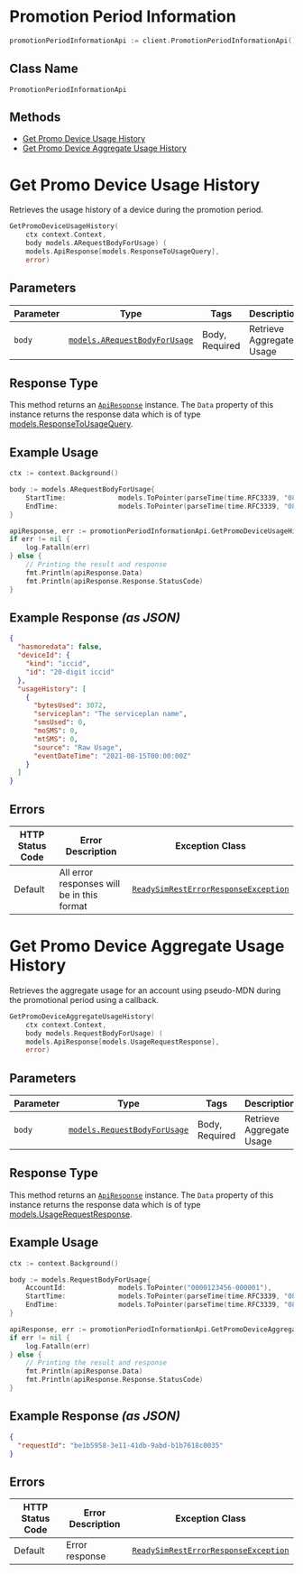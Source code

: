# Promotion Period Information

```go
promotionPeriodInformationApi := client.PromotionPeriodInformationApi()
```

## Class Name

`PromotionPeriodInformationApi`

## Methods

* [Get Promo Device Usage History](../../doc/controllers/promotion-period-information.md#get-promo-device-usage-history)
* [Get Promo Device Aggregate Usage History](../../doc/controllers/promotion-period-information.md#get-promo-device-aggregate-usage-history)


# Get Promo Device Usage History

Retrieves the usage history of a device during the promotion period.

```go
GetPromoDeviceUsageHistory(
    ctx context.Context,
    body models.ARequestBodyForUsage) (
    models.ApiResponse[models.ResponseToUsageQuery],
    error)
```

## Parameters

| Parameter | Type | Tags | Description |
|  --- | --- | --- | --- |
| `body` | [`models.ARequestBodyForUsage`](../../doc/models/a-request-body-for-usage.md) | Body, Required | Retrieve Aggregate Usage |

## Response Type

This method returns an [`ApiResponse`](../../doc/api-response.md) instance. The `Data` property of this instance returns the response data which is of type [models.ResponseToUsageQuery](../../doc/models/response-to-usage-query.md).

## Example Usage

```go
ctx := context.Background()

body := models.ARequestBodyForUsage{
    StartTime:             models.ToPointer(parseTime(time.RFC3339, "08/15/2021 00:00:00", func(err error) { log.Fatalln(err) })),
    EndTime:               models.ToPointer(parseTime(time.RFC3339, "08/16/2021 00:00:00", func(err error) { log.Fatalln(err) })),
}

apiResponse, err := promotionPeriodInformationApi.GetPromoDeviceUsageHistory(ctx, body)
if err != nil {
    log.Fatalln(err)
} else {
    // Printing the result and response
    fmt.Println(apiResponse.Data)
    fmt.Println(apiResponse.Response.StatusCode)
}
```

## Example Response *(as JSON)*

```json
{
  "hasmoredata": false,
  "deviceId": {
    "kind": "iccid",
    "id": "20-digit iccid"
  },
  "usageHistory": [
    {
      "bytesUsed": 3072,
      "serviceplan": "The serviceplan name",
      "smsUsed": 0,
      "moSMS": 0,
      "mtSMS": 0,
      "source": "Raw Usage",
      "eventDateTime": "2021-08-15T00:00:00Z"
    }
  ]
}
```

## Errors

| HTTP Status Code | Error Description | Exception Class |
|  --- | --- | --- |
| Default | All error responses will be in this format | [`ReadySimRestErrorResponseException`](../../doc/models/ready-sim-rest-error-response-exception.md) |


# Get Promo Device Aggregate Usage History

Retrieves the aggregate usage for an account using pseudo-MDN during the promotional period using a callback.

```go
GetPromoDeviceAggregateUsageHistory(
    ctx context.Context,
    body models.RequestBodyForUsage) (
    models.ApiResponse[models.UsageRequestResponse],
    error)
```

## Parameters

| Parameter | Type | Tags | Description |
|  --- | --- | --- | --- |
| `body` | [`models.RequestBodyForUsage`](../../doc/models/request-body-for-usage.md) | Body, Required | Retrieve Aggregate Usage |

## Response Type

This method returns an [`ApiResponse`](../../doc/api-response.md) instance. The `Data` property of this instance returns the response data which is of type [models.UsageRequestResponse](../../doc/models/usage-request-response.md).

## Example Usage

```go
ctx := context.Background()

body := models.RequestBodyForUsage{
    AccountId:             models.ToPointer("0000123456-000001"),
    StartTime:             models.ToPointer(parseTime(time.RFC3339, "08/15/2021 00:00:00", func(err error) { log.Fatalln(err) })),
    EndTime:               models.ToPointer(parseTime(time.RFC3339, "08/16/2021 00:00:00", func(err error) { log.Fatalln(err) })),
}

apiResponse, err := promotionPeriodInformationApi.GetPromoDeviceAggregateUsageHistory(ctx, body)
if err != nil {
    log.Fatalln(err)
} else {
    // Printing the result and response
    fmt.Println(apiResponse.Data)
    fmt.Println(apiResponse.Response.StatusCode)
}
```

## Example Response *(as JSON)*

```json
{
  "requestId": "be1b5958-3e11-41db-9abd-b1b7618c0035"
}
```

## Errors

| HTTP Status Code | Error Description | Exception Class |
|  --- | --- | --- |
| Default | Error response | [`ReadySimRestErrorResponseException`](../../doc/models/ready-sim-rest-error-response-exception.md) |

